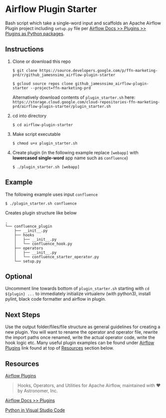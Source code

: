 # Airflow Plugin Starter

Bash script which take a single-word input and scaffolds an Apache Airflow Plugin project including `setup.py` file per [Airflow Docs >> Plugins >> Plugins as Python packages](https://airflow.apache.org/plugins.html#plugins-as-python-packages).

## Instructions

1. Clone or download this repo

    ```
    $ git clone https://source.developers.google.com/p/ffn-marketing-prd/r/github_jamesnsimo_airflow-plugin-starter
    ```

    ```
    $ gcloud source repos clone github_jamesnsimo_airflow-plugin-starter --project=ffn-marketing-prd
    ```

    Alternatively download contents of `plugin_starter.sh` here: `https://storage.cloud.google.com/cloud-repositories-ffn-marketing-prd/airflow-plugin-starter/plugin_starter.sh`


1. cd into directory

    ```
    $ cd airflow-plugin-starter
    ```

1. Make script executable

    ```
    $ chmod u+x plugin_starter.sh
    ```

1. Create plugin (in the following example replace `[webapp]` with __lowercased single-word__ app name such as `confluence`)

    ```
    $ ./plugin_starter.sh [webapp]
    ```

## Example

The following example uses input `confluence`

```
$ ./plugin_starter.sh confluence
```

Creates plugin structure like below

```
.
└── confluence_plugin
    ├── __init__.py
    ├── hooks
    │   ├── __init__.py
    │   └── confluence_hook.py
    ├── operators
    │   ├── __init__.py
    │   └── confluence_starter_operator.py
    └── setup.py
```

## Optional

Uncomment line towards bottom of `plugin_starter.sh` starting with `cd ${plugin} ...` to immediately initialize virtualenv (with python3), install pylint, black code formatter and airflow in plugin.

## Next Steps

Use the output folder/files/file structure as general guidelines for creating a new plugin. You will want to rename the operator and operator file, rewrite the import paths once renamed, write the actual operator code, write the hook logic etc. Many useful plugin examples can be found under [Airflow Plugins](https://github.com/airflow-plugins) link found at top of [Resources](#Resources) section below.

## Resources

[Airflow Plugins](https://github.com/airflow-plugins)
> Hooks, Operators, and Utilities for Apache Airflow, maintained with ❤️ by Astronomer, Inc.

[Airflow Docs >> Plugins](https://airflow.apache.org/plugins.html)

[Python in Visual Studio Code](https://code.visualstudio.com/docs/languages/python)

